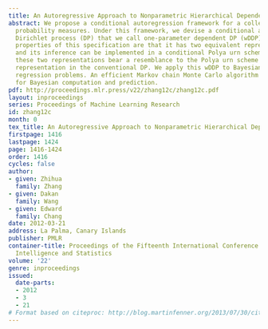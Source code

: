```yaml
---
title: An Autoregressive Approach to Nonparametric Hierarchical Dependent Modeling
abstract: We propose a conditional autoregression framework for a collection of random
  probability measures. Under this framework, we devise a conditional autoregressive
  Dirichlet process (DP) that we call one-parameter dependent DP (wDDP). The appealing
  properties of this specification are that it has two equivalent representations
  and its inference can be implemented in a conditional Polya urn scheme. Moreover,
  these two representations bear a resemblance to the Polya urn scheme and the stick-breaking
  representation in the conventional DP. We apply this wDDP to Bayesian multivariate-response
  regression problems. An efficient Markov chain Monte Carlo algorithm is developed
  for Bayesian computation and prediction.
pdf: http://proceedings.mlr.press/v22/zhang12c/zhang12c.pdf
layout: inproceedings
series: Proceedings of Machine Learning Research
id: zhang12c
month: 0
tex_title: An Autoregressive Approach to Nonparametric Hierarchical Dependent Modeling
firstpage: 1416
lastpage: 1424
page: 1416-1424
order: 1416
cycles: false
author:
- given: Zhihua
  family: Zhang
- given: Dakan
  family: Wang
- given: Edward
  family: Chang
date: 2012-03-21
address: La Palma, Canary Islands
publisher: PMLR
container-title: Proceedings of the Fifteenth International Conference on Artificial
  Intelligence and Statistics
volume: '22'
genre: inproceedings
issued:
  date-parts:
  - 2012
  - 3
  - 21
# Format based on citeproc: http://blog.martinfenner.org/2013/07/30/citeproc-yaml-for-bibliographies/
---
```


